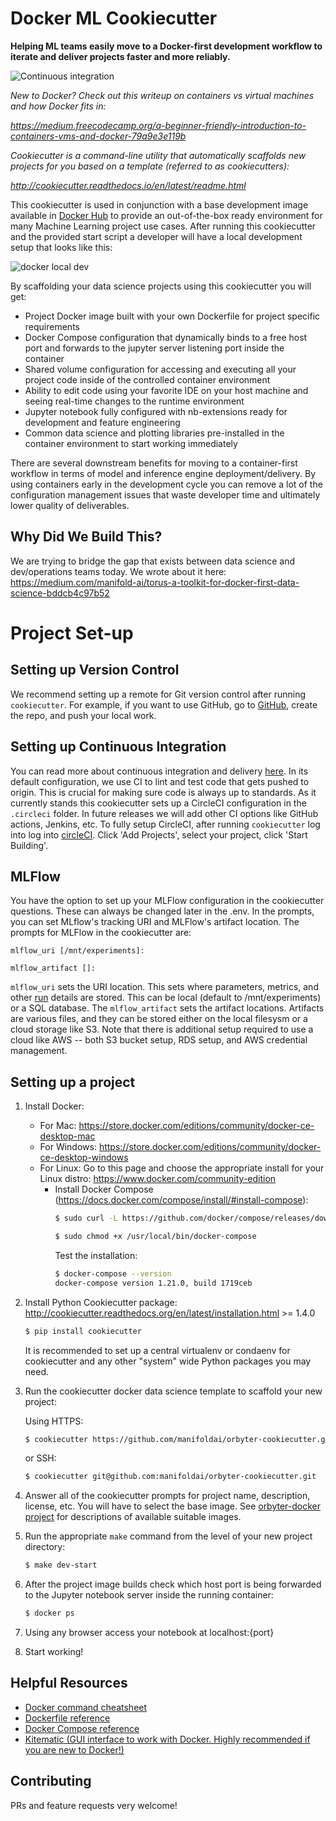 # Docker ML Cookiecutter

**Helping ML teams easily move to a Docker-first development workflow to iterate and deliver projects faster and more reliably.**

![Continuous integration](https://github.com/manifoldai/orbyter-cookiecutter/actions/workflows/ci.yml/badge.svg)

*New to Docker? Check out this writeup on containers vs virtual machines and how Docker fits in:*

*https://medium.freecodecamp.org/a-beginner-friendly-introduction-to-containers-vms-and-docker-79a9e3e119b*

*Cookiecutter is a command-line utility that automatically scaffolds new projects for you based on a template (referred to as cookiecutters):* 

*http://cookiecutter.readthedocs.io/en/latest/readme.html*


This cookiecutter is used in conjunction with a base development image available in [Docker Hub](https://hub.docker.com/r/manifoldai/orbyter-ml-dev/) to provide an out-of-the-box ready environment for many Machine Learning project use cases.
After running this cookiecutter and the provided start script a developer will have a local development setup that looks like this: 

![docker local dev](https://s3-us-west-1.amazonaws.com/manifold-public-no-vpn/torus_local_dev.png)

By scaffolding your data science projects using this cookiecutter you will get:

- Project Docker image built with your own Dockerfile for project specific requirements
- Docker Compose configuration that dynamically binds to a free host port and forwards to the jupyter server listening port inside the container
- Shared volume configuration for accessing and executing all your project code inside of the controlled container environment
- Ability to edit code using your favorite IDE on your host machine and seeing real-time changes to the runtime environment
- Jupyter notebook fully configured with nb-extensions ready for development and feature engineering
- Common data science and plotting libraries pre-installed in the container environment to start working immediately

There are several downstream benefits for moving to a container-first workflow in terms of model and inference engine deployment/delivery.
By using containers early in the development cycle you can remove a lot of the configuration management issues that waste developer time and ultimately lower quality of deliverables.

## Why Did We Build This?

We are trying to bridge the gap that exists between data science and dev/operations teams today. We wrote about it here:
https://medium.com/manifold-ai/torus-a-toolkit-for-docker-first-data-science-bddcb4c97b52


# Project Set-up

## Setting up Version Control

We recommend setting up a remote for Git version control after running `cookiecutter`.  For example, if you want to use GitHub, go to [GitHub](https://github.com/), create the repo, and push your local work.

## Setting up Continuous Integration

You can read more about continuous integration and delivery [here](https://martinfowler.com/bliki/ContinuousDelivery.html). In its default configuration, we use CI to lint and test code that gets pushed to origin. This is crucial for making sure code is always up to standards. As it currently stands this cookiecutter sets up a CircleCI configuration in the `.circleci` folder.  In future releases we will add other CI options like GitHub actions, Jenkins, etc.  To fully setup CircleCI, after running `cookiecutter` log into log into [circleCI](https://circleci.com/). Click 'Add Projects', select your project, click 'Start Building'.

## MLFlow

You have the option to set up your MLFlow configuration in the cookiecutter questions. These can always be changed later in
the .env. In the prompts, you can set MLflow's tracking URI and MLFlow's artifact location. The prompts for MLFlow in the cookiecutter are:

```
mlflow_uri [/mnt/experiments]:

mlflow_artifact []:
```

`mlflow_uri` sets the URI location. This sets where parameters, metrics, and other [run](run) details are stored. This can be local (default to /mnt/experiments) or a SQL database. The `mlflow_artifact` sets the artifact locations. Artifacts are various files, and they can be stored either on the local filesysm or a cloud storage like S3.  Note that there is additional setup required to use a cloud like AWS -- both S3 bucket setup, RDS setup, and AWS credential management. 

## <a name="setup"></a> Setting up a project
1. Install Docker: 
    - For Mac: https://store.docker.com/editions/community/docker-ce-desktop-mac
    - For Windows: https://store.docker.com/editions/community/docker-ce-desktop-windows
    - For Linux: Go to this page and choose the appropriate install for your Linux distro: https://www.docker.com/community-edition
        - Install Docker Compose (https://docs.docker.com/compose/install/#install-compose):
            ```bash
            $ sudo curl -L https://github.com/docker/compose/releases/download/1.21.0/docker-compose-$(uname -s)-$(uname -m) -o /usr/local/bin/docker-compose
            ```
            ```bash
            $ sudo chmod +x /usr/local/bin/docker-compose
            ```
            Test the installation:
            ```bash
            $ docker-compose --version
            docker-compose version 1.21.0, build 1719ceb
            ```
2. Install Python Cookiecutter package: http://cookiecutter.readthedocs.org/en/latest/installation.html >= 1.4.0
    ``` bash
    $ pip install cookiecutter
    ```
    It is recommended to set up a central virtualenv or condaenv for cookiecutter and any other "system" wide Python packages you may need.
3. Run the cookiecutter docker data science template to scaffold your new project:
   
   Using HTTPS:
   
    ``` bash
    $ cookiecutter https://github.com/manifoldai/orbyter-cookiecutter.git
    ```
    
    or SSH:
    
    ``` bash
    $ cookiecutter git@github.com:manifoldai/orbyter-cookiecutter.git
    ```
4. Answer all of the cookiecutter prompts for project name, description, license, etc. You will have to select the base image. See [orbyter-docker project](https://github.com/manifoldai/orbyter-docker/blob/master/README.md) for descriptions of available suitable images.
5. Run the appropriate `make` command from the level of your new project directory:
    ``` bash
    $ make dev-start
    ```
6. After the project image builds check which host port is being forwarded to the Jupyter notebook server inside the running container:
    ``` bash
    $ docker ps 
    ```
7. Using any browser access your notebook at localhost:{port}
8. Start working!


## Helpful Resources 
- [Docker command cheatsheet](https://www.docker.com/sites/default/files/Docker_CheatSheet_08.09.2016_0.pdf)
- [Dockerfile reference](https://docs.docker.com/engine/reference/builder/)
- [Docker Compose reference](https://docs.docker.com/compose/compose-file/)
- [Kitematic (GUI interface to work with Docker. Highly recommended if you are new to Docker!)](https://kitematic.com/)

## Contributing
PRs and feature requests very welcome!
